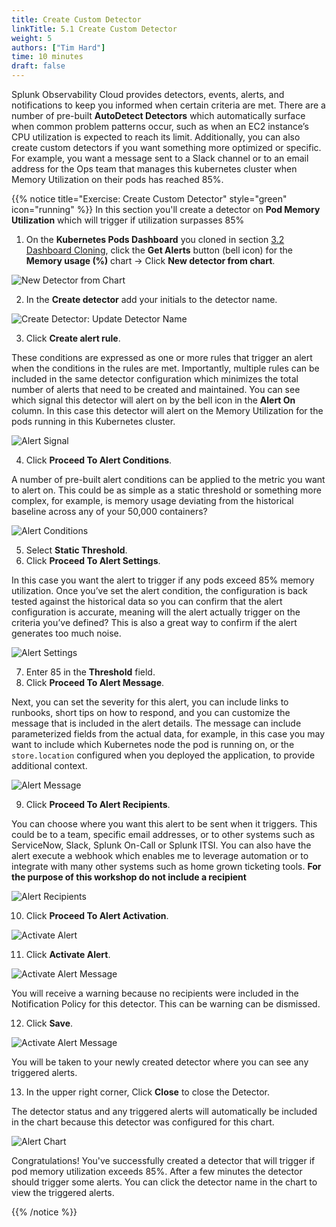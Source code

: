 ```yaml
---
title: Create Custom Detector
linkTitle: 5.1 Create Custom Detector
weight: 5
authors: ["Tim Hard"]
time: 10 minutes
draft: false
---
```


Splunk Observability Cloud provides detectors, events, alerts, and notifications to keep you informed when certain criteria are met. There are a number of pre-built **AutoDetect Detectors** which automatically surface  when common problem patterns occur, such as when an EC2 instance’s CPU utilization is expected to reach its limit. Additionally, you can also create custom detectors if you want something more optimized or specific. For example, you want a message sent to a Slack channel or to an email address for the Ops team that manages this kubernetes cluster when Memory Utilization on their pods has reached 85%.

{{% notice title="Exercise: Create Custom Detector" style="green" icon="running" %}}
In this section you'll create a detector on **Pod Memory Utilization** which will trigger if utilization surpasses 85%

1. On the **Kubernetes Pods Dashboard** you cloned in section [3.2 Dashboard Cloning](../../3-reuse-content-across-teams/2-clone-dashboards), click the **Get Alerts** button (bell icon) for the **Memory usage (%)** chart -> Click **New detector from chart**.

![New Detector from Chart](../../images/new-detector.png?width=40vw)

2. In the **Create detector** add your initials to the detector name.

![Create Detector: Update Detector Name](../../images/create-detector-name.png?width=40vw)

3. Click **Create alert rule**.

These conditions are expressed as one or more rules that trigger an alert when the conditions in the rules are met. Importantly, multiple rules can be included in the same detector configuration which minimizes the total number of alerts that need to be created and maintained. You can see which signal this detector will alert on by the bell icon in the **Alert On** column. In this case this detector will alert on the Memory Utilization for the pods running in this Kubernetes cluster.

![Alert Signal](../../images/alert-signals.png?width=60vw)

4. Click **Proceed To Alert Conditions**.

A number of pre-built alert conditions can be applied to the metric you want to alert on. This could be as simple as a static threshold or something more complex, for example, is memory usage deviating from the historical baseline across any of your 50,000 containers? 

![Alert Conditions](../../images/alert-conditions.png?width=60vw)

5. Select **Static Threshold**.
6. Click **Proceed To Alert Settings**.

In this case you want the alert to trigger if any pods exceed 85% memory utilization. Once you’ve set the alert condition, the configuration is back tested against the historical data so you can confirm that the alert configuration is accurate, meaning will the alert actually trigger on the criteria you’ve defined? This is also a great way to confirm if the alert generates too much noise.

![Alert Settings](../../images/alert-settings.png?width=60vw)

7. Enter 85 in the **Threshold** field.
8. Click **Proceed To Alert Message**.

Next, you can set the severity for this alert, you can include links to runbooks, short tips on how to respond, and you can customize the message that is included in the alert details. The message can include parameterized fields from the actual data, for example, in this case you may want to include which Kubernetes node the pod is running on, or the `store.location` configured when you deployed the application, to provide additional context.

![Alert Message](../../images/alert-message.png?width=60vw)

9. Click **Proceed To Alert Recipients**.

You can choose where you want this alert to be sent when it triggers. This could be to a team, specific email addresses, or to other systems such as ServiceNow, Slack, Splunk On-Call or Splunk ITSI. You can also have the alert execute a webhook which enables me to leverage automation or to integrate with many other systems such as home grown ticketing tools. **For the purpose of this workshop do not include a recipient**

![Alert Recipients](../../images/alert-recipients.png?width=60vw)

10. Click **Proceed To Alert Activation**.

![Activate Alert](../../images/alert-activate-alert.png?width=60vw)

11. Click **Activate Alert**.

![Activate Alert Message](../../images/alert-activation.png?width=40vw)

You will receive a warning because no recipients were included in the Notification Policy for this detector. This can be warning can be dismissed.

12. Click **Save**.

![Activate Alert Message](../../images/alert-new-detector.png?width=60vw)

You will be taken to your newly created detector where you can see any triggered alerts.

13. In the upper right corner, Click **Close** to close the Detector.

The detector status and any triggered alerts will automatically be included in the chart because this detector was configured for this chart.

![Alert Chart](../../images/alert-chart.png?width=40vw)

Congratulations! You've successfully created a detector that will trigger if pod memory utilization exceeds 85%. After a few minutes the detector should trigger some alerts. You can click the detector name in the chart to view the triggered alerts.

{{% /notice %}}
